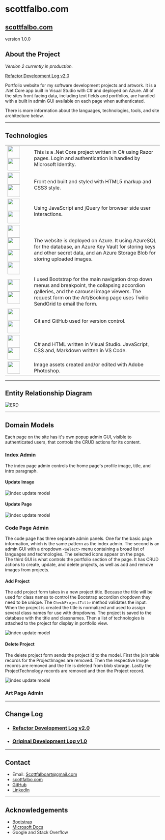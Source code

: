 # scottfalbo.com

## [scottfalbo.com](https://scottfalbo.com)

version 1.0.0

## About the Project

*Version 2 currently in production.*

[Refactor Development Log v2.0](refactor-dev.md)

Portfolio website for my software development projects and artwork.  It is a .Net Core app built in Visual Studio with C# and deployed on Azure.  All of the sites front facing data, including text fields and portfolios, are handled with a built in admin GUI available on each page when authenticated.

There is more information about the languages, technologies, tools, and site architecture below.

<!-- add site photo here -->

---

## Technologies

<table>
    <tr>
        <td width=50>
            <img src="https://github.com/scottfalbo/shared-readme-assets/blob/main/assets/dotnetcore.png?raw=true" height=40>
            <img src="https://github.com/scottfalbo/shared-readme-assets/blob/main/assets/cSharp.png?raw=true" height=40>
        </td>
        <td>
            This is a .Net Core project written in C# using Razor pages.  Login and authentication is handled by Microsoft Identity.
        </td>
    </tr>
    <tr>
        <td width=70>
            <img src="https://github.com/scottfalbo/shared-readme-assets/blob/main/assets/html.png?raw=true" height=40>
            <img src="https://github.com/scottfalbo/shared-readme-assets/blob/main/assets/css.png?raw=true" height=40>
        </td>
        <td>
            Front end built and styled with HTML5 markup and CSS3 style.
        </td>
    </tr>
    <tr>
        <td width=70>
            <img src="https://github.com/scottfalbo/shared-readme-assets/blob/main/assets/javascript.png?raw=true" height=40>
            <img src="https://github.com/scottfalbo/shared-readme-assets/blob/main/assets/jQuery.png?raw=true" height=40>
        </td>
        <td>
            Using JavaScript and jQuery for browser side user interactions.
        </td>
    </tr>
    <tr>
        <td width=70>
            <img src="https://github.com/scottfalbo/shared-readme-assets/blob/main/assets/azure.png?raw=true" height=40>
            <img src="https://github.com/scottfalbo/shared-readme-assets/blob/main/assets/azure_sql.png?raw=true" height=40>
            <img src="https://github.com/scottfalbo/shared-readme-assets/blob/main/assets/key_vault.png?raw=true" height=40>
            <img src="https://github.com/scottfalbo/shared-readme-assets/blob/main/assets/azureBlob.png?raw=true" height=40>
        </td>
        <td>
            The website is deployed on Azure.  It using AzureSQL for the database, an Azure Key Vault for storing keys and other secret data, and an Azure Storage Blob for storing uploaded images.
        </td>
    </tr>
    <tr>
        <td width=70>
            <img src="https://github.com/scottfalbo/shared-readme-assets/blob/main/assets/bootstrap.png?raw=true" height=40>
            <img src="https://github.com/scottfalbo/shared-readme-assets/blob/main/assets/sendgrid.png?raw=true" height=40>
        </td>
        <td>
            I used Bootstrap for the main navigation drop down menus and breakpoint, the collapsing accordion galleries, and the carousel image viewers. The request form on the Art/Booking page uses Twilio SendGrid to email the form.
        </td>
    </tr>
    <tr>
        <td width=70>
            <img src="https://github.com/scottfalbo/shared-readme-assets/blob/main/assets/git.png?raw=true" height=40>
            <img src="https://github.com/scottfalbo/shared-readme-assets/blob/main/assets/github-light.png?raw=true" height=40>
        </td>
        <td>
            Git and GitHub used for version control.
        </td>
    </tr>
    <tr>
        <td width=70>
            <img src="https://github.com/scottfalbo/shared-readme-assets/blob/main/assets/visual_studio.png?raw=true" height=40>
            <img src="https://github.com/scottfalbo/shared-readme-assets/blob/main/assets/vscode.png?raw=true" height=40>
        </td>
        <td>
            C# and HTML written in Visual Studio.  JavaScript, CSS and, Markdown written in VS Code.
        </td>
    </tr>
    <tr>
        <td width=70>
            <img src="https://github.com/scottfalbo/shared-readme-assets/blob/main/assets/photoshop.png?raw=true" height=40>
        </td>
        <td>
            Image assets created and/or edited with Adobe Photoshop.
        </td>
    </tr>
</table>

---

## Entity Relationship Diagram

![ERD](/assets/erd.png)

---

## Domain Models

Each page on the site has it's own popup admin GUI, visible to authenticated users, that controls the CRUD actions for its content.

### Index Admin

The index page admin controls the home page's profile image, title, and intro paragraph.  

#### Update Image

![index update model](/assets/index_photo_update_model.jpg)

#### Update Page

![index update model](/assets/index_update_model.jpg)

### Code Page Admin

The code page has three separate admin panels.  One for the basic page information, which is the same pattern as the index admin.  The second is an admin GUI with a dropdown `<select>` menu containing a broad list of languages and technologies.  The selected icons appear on the page.  
The third GUI is what controls the portfolio section of the page.  It has CRUD actions to create, update, and delete projects, as well as add and remove images from projects.

#### Add Project

The add project form takes in a new project title.  Because the title will be used for class names to control the Bootstrap accordion dropdown they need to be unique.  The `CheckProjectTitle` method validates the input.  When the project is created the title is normalized and used to assign several class names for use with dropdowns.  The project is saved to the database with the title and classnames.  Then a list of technologies is attached to the project for display in portfolio view.

![index update model](/assets/code_project_add.jpg)

#### Delete Project

The delete project form sends the project Id to the model. First the join table records for the ProjectImages are removed. Then the respective Image records are removed and the file is deleted from blob storage. Lastly the ProjectTechnology records are removed and then the Project record.

![index update model](/assets/code_project_delete.jpg)

### Art Page Admin

---

## Change Log

+ ### [Refactor Development Log v2.0](refactor-dev.md)

+ ### [Original Development Log v1.0](development.md#development-log)

---

## Contact

+ Email: Scottfalboart@gmail.com
+ [scottfalbo.com](https://www.scottfalbo.com)
+ [GitHub](https://github.com/scottfalbo)
+ [LinkedIn](https://www.linkedin.com/in/scott-falbo/)

---

## Acknowledgements

+ [Bootstrap](https://getbootstrap.com/)
+ [Microsoft Docs](https://docs.microsoft.com/en-us/)
+ Google and Stack Overflow
